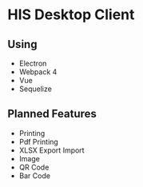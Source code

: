 # HIS Desktop Client

<!--
|Windows|Linux|
|:-:|:-:|
|[![Build status](https://ci.appveyor.com/api/projects/status/[projectid]?svg=true)](https://ci.appveyor.com/project/idnesdotlink/[projectid])|[![Build status](https://travis-ci.org/idnesdotlink/[projectid].svg?branch=master)](https://travis-ci.org/idnesdotlink/[projectid])|
-->

## Using

* Electron
* Webpack 4
* Vue
* Sequelize

## Planned Features

* Printing
* Pdf Printing
* XLSX Export Import
* Image
* QR Code
* Bar Code
